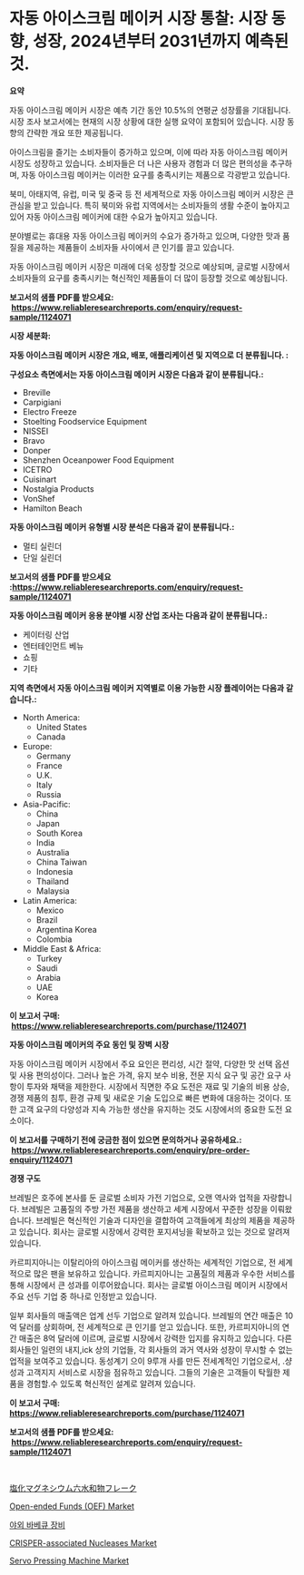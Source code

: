 <p><h1>자동 아이스크림 메이커 시장 통찰: 시장 동향, 성장, 2024년부터 2031년까지 예측된 것.</h1></p><p><strong>요약</strong></p>
<p><p>자동 아이스크림 메이커 시장은 예측 기간 동안 10.5%의 연평균 성장률을 기대됩니다. 시장 조사 보고서에는 현재의 시장 상황에 대한 실행 요약이 포함되어 있습니다. 시장 동향의 간략한 개요 또한 제공됩니다.</p><p>아이스크림을 즐기는 소비자들이 증가하고 있으며, 이에 따라 자동 아이스크림 메이커 시장도 성장하고 있습니다. 소비자들은 더 나은 사용자 경험과 더 많은 편의성을 추구하며, 자동 아이스크림 메이커는 이러한 요구를 충족시키는 제품으로 각광받고 있습니다.</p><p>북미, 아태지역, 유럽, 미국 및 중국 등 전 세계적으로 자동 아이스크림 메이커 시장은 큰 관심을 받고 있습니다. 특히 북미와 유럽 지역에서는 소비자들의 생활 수준이 높아지고 있어 자동 아이스크림 메이커에 대한 수요가 높아지고 있습니다.</p><p>분야별로는 휴대용 자동 아이스크림 메이커의 수요가 증가하고 있으며, 다양한 맛과 품질을 제공하는 제품들이 소비자들 사이에서 큰 인기를 끌고 있습니다.</p><p>자동 아이스크림 메이커 시장은 미래에 더욱 성장할 것으로 예상되며, 글로벌 시장에서 소비자들의 요구를 충족시키는 혁신적인 제품들이 더 많이 등장할 것으로 예상됩니다.</p></p>
<p><strong>보고서의 샘플 PDF를 받으세요: &nbsp;<a href="https://www.reliableresearchreports.com/enquiry/request-sample/1124071">https://www.reliableresearchreports.com/enquiry/request-sample/1124071</a></strong></p>
<p><strong>시장 세분화:</strong></p>
<p><strong> 자동 아이스크림 메이커 시장은 개요, 배포, 애플리케이션 및 지역으로 더 분류됩니다. :</strong></p>
<p><strong>구성요소 측면에서는 자동 아이스크림 메이커 시장은 다음과 같이 분류됩니다.:</strong></p>
<p><ul><li>Breville</li><li>Carpigiani</li><li>Electro Freeze</li><li>Stoelting Foodservice Equipment</li><li>NISSEI</li><li>Bravo</li><li>Donper</li><li>Shenzhen Oceanpower Food Equipment</li><li>ICETRO</li><li>Cuisinart</li><li>Nostalgia Products</li><li>VonShef</li><li>Hamilton Beach</li></ul></p>
<p><strong> 자동 아이스크림 메이커 유형별 시장 분석은 다음과 같이 분류됩니다.:</strong></p>
<p><ul><li>멀티 실린더</li><li>단일 실린더</li></ul></p>
<p><strong>보고서의 샘플 PDF를 받으세요 :<a href="https://www.reliableresearchreports.com/enquiry/request-sample/1124071">https://www.reliableresearchreports.com/enquiry/request-sample/1124071</a></strong></p>
<p><strong> 자동 아이스크림 메이커 응용 분야별 시장 산업 조사는 다음과 같이 분류됩니다.:</strong></p>
<p><ul><li>케이터링 산업</li><li>엔터테인먼트 베뉴</li><li>쇼핑</li><li>기타</li></ul></p>
<p><strong>지역 측면에서 자동 아이스크림 메이커 지역별로 이용 가능한 시장 플레이어는 다음과 같습니다.:</strong></p>
<p><ul>
    <li>
        North America:
        <ul>
            <li>United States</li>
            <li>Canada</li>
        </ul>
    </li>
    <li>
        Europe:
        <ul>
            <li>Germany</li>
            <li>France</li>
            <li>U.K.</li>
            <li>Italy</li>
            <li>Russia</li>
        </ul>
    </li>
    <li>
        Asia-Pacific:
        <ul>
            <li>China</li>
            <li>Japan</li>
            <li>South Korea</li>
            <li>India</li>
            <li>Australia</li>
            <li>China Taiwan</li>
            <li>Indonesia</li>
            <li>Thailand</li>
            <li>Malaysia</li>
        </ul>
    </li>
    <li>
        Latin America:
        <ul>
            <li>Mexico</li>
            <li>Brazil</li>
            <li>Argentina Korea</li>
            <li>Colombia</li>
        </ul>
    </li>
    <li>
        Middle East & Africa:
        <ul>
            <li>Turkey</li>
            <li>Saudi</li>
            <li>Arabia</li>
            <li>UAE</li>
            <li>Korea</li>
        </ul>
    </li>
    </ul></p>
<p><strong>이 보고서 구매: &nbsp;<a href="https://www.reliableresearchreports.com/purchase/1124071">https://www.reliableresearchreports.com/purchase/1124071</a></strong></p>
<p><strong>자동 아이스크림 메이커의 주요 동인 및 장벽 시장</strong></p>
<p><p>자동 아이스크림 메이커 시장에서 주요 요인은 편리성, 시간 절약, 다양한 맛 선택 옵션 및 사용 편의성이다. 그러나 높은 가격, 유지 보수 비용, 전문 지식 요구 및 공간 요구 사항이 투자와 채택을 제한한다. 시장에서 직면한 주요 도전은 재료 및 기술의 비용 상승, 경쟁 제품의 침투, 환경 규제 및 새로운 기술 도입으로 빠른 변화에 대응하는 것이다. 또한 고객 요구의 다양성과 지속 가능한 생산을 유지하는 것도 시장에서의 중요한 도전 요소이다.</p></p>
<p><strong>이 보고서를 구매하기 전에 궁금한 점이 있으면 문의하거나 공유하세요.: &nbsp;<a href="https://www.reliableresearchreports.com/enquiry/pre-order-enquiry/1124071">https://www.reliableresearchreports.com/enquiry/pre-order-enquiry/1124071</a></strong></p>
<p><strong>경쟁 구도</strong></p>
<p><p>브레빌은 호주에 본사를 둔 글로벌 소비자 가전 기업으로, 오랜 역사와 업적을 자랑합니다. 브레빌은 고품질의 주방 가전 제품을 생산하고 세계 시장에서 꾸준한 성장을 이뤄왔습니다. 브레빌은 혁신적인 기술과 디자인을 결합하여 고객들에게 최상의 제품을 제공하고 있습니다. 회사는 글로벌 시장에서 강력한 포지셔닝을 확보하고 있는 것으로 알려져 있습니다.</p><p>카르피지아니는 이탈리아의 아이스크림 메이커를 생산하는 세계적인 기업으로, 전 세계적으로 많은 팬을 보유하고 있습니다. 카르피지아니는 고품질의 제품과 우수한 서비스를 통해 시장에서 큰 성과를 이루어왔습니다. 회사는 글로벌 아이스크림 메이커 시장에서 주요 선두 기업 중 하나로 인정받고 있습니다.</p><p>일부 회사들의 매출액은 업계 선두 기업으로 알려져 있습니다. 브레빌의 연간 매출은 10억 달러를 상회하며, 전 세계적으로 큰 인기를 얻고 있습니다. 또한, 카르피지아니의 연간 매출은 8억 달러에 이르며, 글로벌 시장에서 강력한 입지를 유지하고 있습니다. 다른 회사들인 일련의 내지,ick 상의 기업들, 각 회사들의 과거 역사와 성장이 무시할 수 없는 업적을 보여주고 있습니다. 동성계기 으이 9루개 사를 만든 전세계적인 기업으로서, .샹성과 고객지지 서비스로 시장을 점유하고 있습니다. 그들의 기술은 고객들이 탁월한 제품을 경험할.수 있도록 혁신적인 설계로 알려져 있습니다. </p></p>
<p><strong>이 보고서 구매: &nbsp; <a href="https://www.reliableresearchreports.com/purchase/1124071">https://www.reliableresearchreports.com/purchase/1124071</a></strong></p>
<p><strong>보고서의 샘플 PDF를 받으세요: &nbsp;<a href="https://www.reliableresearchreports.com/enquiry/request-sample/1124071">https://www.reliableresearchreports.com/enquiry/request-sample/1124071</a></strong><strong></strong></p>
<p>&nbsp;</p>
<p><p><a href="https://github.com/xnljig2898992/Market-Research-Report-List-1/blob/main/3787813190017.md">塩化マグネシウム六水和物フレーク</a></p><p><a href="https://view.publitas.com/reportprime-1/open-ended-funds-oef-market-size-reflecting-a-forecast-till-2030-market-by-type-by-application-and-by-geography/">Open-ended Funds (OEF) Market</a></p><p><a href="https://github.com/trmesnao7959541/Market-Research-Report-List-1/blob/main/9768697189892.md">야외 바베큐 장비</a></p><p><a href="https://view.publitas.com/reportprime-1/crisper-associated-nucleases-market-centers-on-aspects-such-as-market-growth-market-share-market-opportunity-and-projected-forecasts-spanning-from-2023-to-2030/">CRISPER-associated Nucleases Market</a></p><p><a href="https://issuu.com/reportprime-2/docs/servo-pressing-machine-market-size-2030.pptx">Servo Pressing Machine Market</a></p></p>